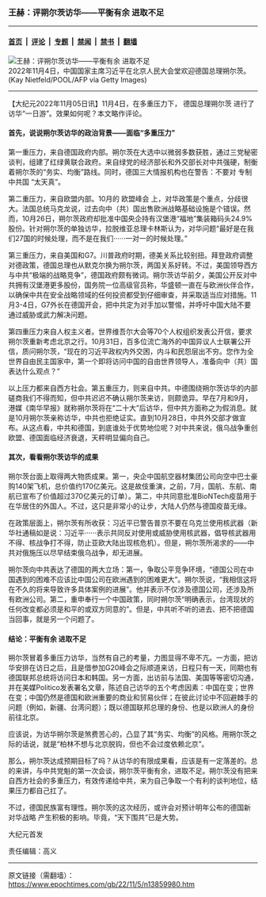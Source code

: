 ### 王赫：评朔尔茨访华——平衡有余 进取不足

---

#### [首页](../../../..?n13859980) &nbsp;|&nbsp; [评论](../../../../../epoch-comment?n13859980) &nbsp;|&nbsp; [专题](../../../../../epoch-special?n13859980) &nbsp;|&nbsp; [禁闻](../../../../../epoch-news?n13859980) &nbsp;|&nbsp; [禁书](../../../../../books?n13859980) &nbsp;|&nbsp; [翻墙](https://github.com/gfw-breaker/nogfw/blob/master/README.md?n13859980)


<div><img alt="王赫：评朔尔茨访华——平衡有余 进取不足" class="attachment-djy_600_400 size-djy_600_400 wp-post-image" src="https://i.epochtimes.com/assets/uploads/2022/11/id13860000-GettyImages-1244474247-1.jpeg"/>
<div class="caption">
 2022年11月4日，中国国家主席习近平在北京人民大会堂欢迎德国总理朔尔茨。(Kay Nietfeld/POOL/AFP via Getty Images)
</div></div><hr/><div class="post_content" id="artbody" itemprop="articleBody">
 <!-- article content begin -->
 <p>
  【大纪元2022年11月05日讯】11月4日，在多重压力下，
  <ok href="https://www.epochtimes.com/gb/tag/%E5%BE%B7%E5%9B%BD%E6%80%BB%E7%90%86%E6%9C%94%E5%B0%94%E8%8C%A8.html">
   德国总理朔尔茨
  </ok>
  进行了访华“一日游”。效果如何呢？本文略作评论。
 </p>
 <h4>
  首先，说说朔尔茨访华的政治背景——面临“多重压力”
 </h4>
 <p>
  第一重压力，来自德国政府内部。朔尔茨在大选中以微弱多数获胜，通过三党秘密谈判，组建了红绿黄联合政府。来自绿党的经济部长和外交部长对中共强硬，制衡着朔尔茨的“务实、均衡”路线。同时，德国三大情报机构也在警告：不要对
  <ok href="https://www.epochtimes.com/gb/tag/%E4%B8%93%E5%88%B6%E4%B8%AD%E5%85%B1%E5%9B%BD.html">
   专制中共国
  </ok>
  “太天真”。
 </p>
 <p>
  第二重压力，来自欧盟内部。10月的
  <ok href="https://www.epochtimes.com/gb/tag/%E6%AC%A7%E7%9B%9F%E5%B3%B0%E4%BC%9A.html">
   欧盟峰会
  </ok>
  上，对华政策是个重点，分歧很大。法国总统马克龙说，过去向中（共）国出售欧洲战略基础设施是个错误。然而，10月26日，朔尔茨政府却批准中国央企持有汉堡港“福地”集装箱码头24.9%股份。针对朔尔茨的单独访华，拉脱维亚总理卡林斯认为，对华问题“最好是在我们27国的时候处理，而不是在我们······一对一的时候处理。”
 </p>
 <p>
  第三重压力，来自美国和G7。川普政府时期，德美关系比较别扭。拜登政府调整对德政策，德国总理也从默克尔换为朔尔茨，两国关系好转。不过，美国领导西方与中共“极端的战略竞争”，德国政府颇有微词。朔尔茨访华前夕，美国公开反对中共拥有汉堡港更多股份，国务院一位高级官员称，华盛顿一直在与欧洲伙伴合作，以确保中共在安全战略领域的任何投资都受到仔细审查，并采取适当应对措施。11月3-4日，G7外长在德国开会，把中共定为对手加以警惕，并呼吁中国大陆不要通过威胁或武力解决问题。
 </p>
 <p>
  第四重压力来自人权主义者。世界维吾尔大会等70个人权组织发表公开信，要求朔尔茨重新考虑北京之行。10月31日，百多位流亡海外的中国异议人士联署公开信，质问朔尔茨，“现在的习近平政权内外交困，内斗和民怨层出不穷。您作为全世界自由民主国家中，第一个即将访问中国的自由世界领导人，准备向中（共）国表达什么观点？”
 </p>
 <p>
  以上压力都来自西方社会。第五重压力，则来自中共。中德围绕朔尔茨访华的内部磋商我们不得而知，但中共迟迟不确认朔尔茨来访，则颇诡异。早在7月和9月，港媒《南华早报》就称朔尔茨将在“二十大”后访华，但中共方面称之为假消息。就是10月朔尔茨亲称访华，中共也拒绝证实。直到10月28日，中共外交部才做宣布。从这点看，中共和德国，到底谁处于优势地位呢？对中共来说，俄乌战争重创欧盟、德国面临经济衰退，天枰明显偏向自己。
 </p>
 <h4>
  其次，看看朔尔茨访华的成果
 </h4>
 <p>
  朔尔茨台面上取得两大物质成果。第一，央企中国航空器材集团公司向空中巴士豪购140架飞机，总价值约170亿美元。这是故伎重演，之前，7月，国航、东航、南航已宣布了价值超过370亿美元的订单）。第二，中共同意批准BioNTech疫苗用于在华居住的外国人。不过，这只是非常小的让步，大陆人仍然与德国疫苗无缘。
 </p>
 <p>
  在政策层面上，朔尔茨有所收获：习近平已警告普京不要在乌克兰使用核武器（新华社通稿如是说：习近平······表示共同反对使用或威胁使用核武器，倡导核武器用不得、核战争打不得，防止亚欧大陆出现核危机）。但是，朔尔茨所渴求的——中共对俄施压以尽早结束俄乌战争，却无进展。
 </p>
 <p>
  朔尔茨向中共表达了德国的两大立场：第一，争取公平竞争环境，“德国公司在中国遇到的困难不应该比中国公司在欧洲遇到的困难更大”。朔尔茨说，“我相信这将在不久的将来导致许多具体案例的进展”。他并表示不仅涉及德国公司，还涉及所有欧洲公司。第二，重申奉行一个中国政策，同时朔尔茨“明确表示，台湾现状的任何改变都必须是和平的或双方同意的”。但是，中共听不听的进去、把不把德国当回事，就是另一个问题了。
 </p>
 <h4>
  结论：平衡有余 进取不足
 </h4>
 <p>
  朔尔茨冒着多重压力访华，当然有自己的考量，力图显得不卑不亢。一方面，把访华安排在访日之后，且是借参加G20峰会之际顺道来访，日程只有一天，同期也有德国联邦总统将访问日本和韩国。另一方面，出访前与法国、美国等等密切沟通，并在美媒Politico发表署名文章，陈述自己访华的五个考虑因素：中国在变；世界在变；中国仍然是德国和欧洲重要的商业和贸易伙伴；在彼此讨论中不回避棘手的问题（例如，新疆、台湾问题）；既以德国联邦总理的身份、也是以欧洲人的身份前往北京。
 </p>
 <p>
  应该说，为访华朔尔茨是煞费苦心的，凸显了其“务实、均衡”的风格。用朔尔茨之际的话说，就是“柏林不想与北京脱钩，但也不会过度依赖北京”。
 </p>
 <p>
  那么，朔尔茨达成预期目标了吗？从访华的有限成果看，应该是有一定落差的。总的来讲，与中共党魁的第一次会谈，朔尔茨平衡有余，进取不足。朔尔茨没有把来自西方社会的多重压力，有效传递给中共，来为自己争取一个有利的谈判地位，结果压力都自己扛了。
 </p>
 <p>
  不过，德国民族富有理性。朔尔茨的这次经历，或许会对预计明年公布的德国新
  <ok href="https://www.epochtimes.com/gb/tag/%E5%AF%B9%E5%8D%8E%E6%88%98%E7%95%A5.html">
   对华战略
  </ok>
  产生积极的影响。毕竟，“天下围共”已是大势。
 </p>
 <p>
  大纪元首发
 </p>
 <p>
  责任编辑：高义
 </p>
 <!-- article content end -->
 <div id="below_article_ad">
 </div>
</div>


---

原文链接（需翻墙）：https://www.epochtimes.com/gb/22/11/5/n13859980.htm
